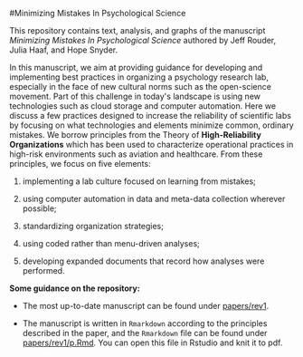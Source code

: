 #Minimizing Mistakes In Psychological Science

This repository contains text, analysis, and graphs of the manuscript *Minimizing Mistakes In Psychological Science* authored by Jeff Rouder, Julia Haaf, and Hope Snyder.

In this manuscript, we aim at providing guidance for developing and implementing best practices in organizing a psychology research lab, especially in the face of new cultural norms such as the open-science movement. Part of this challenge in today's landscape is using new technologies such as cloud storage and computer automation. Here we discuss a few practices designed to increase the reliability of scientific labs by focusing on what technologies and elements minimize common, ordinary mistakes. We borrow principles from the Theory of **High-Reliability Organizations** which has been used to characterize operational practices in high-risk environments such as aviation and healthcare. From these principles, we focus on five elements: 

1. implementing a lab culture focused on learning from mistakes; 

2. using computer automation in data and meta-data collection wherever possible; 

3. standardizing organization strategies; 

4. using coded rather than menu-driven analyses; 

5. developing expanded documents that record how analyses were performed. 


**Some guidance on the repository:**

-	The most up-to-date manuscript can be found under  [papers/rev1](https://github.com/PerceptionAndCognitionLab/lab-transparent/tree/public/papers/rev1).

-	The manuscript is written in `Rmarkdown` according to the principles described in the paper, and the `Rmarkdown` file can be found under [papers/rev1/p.Rmd](https://github.com/PerceptionAndCognitionLab/lab-transparent/tree/public/papers/rev1/p.Rmd). You can open this file in Rstudio and knit it to pdf. 

